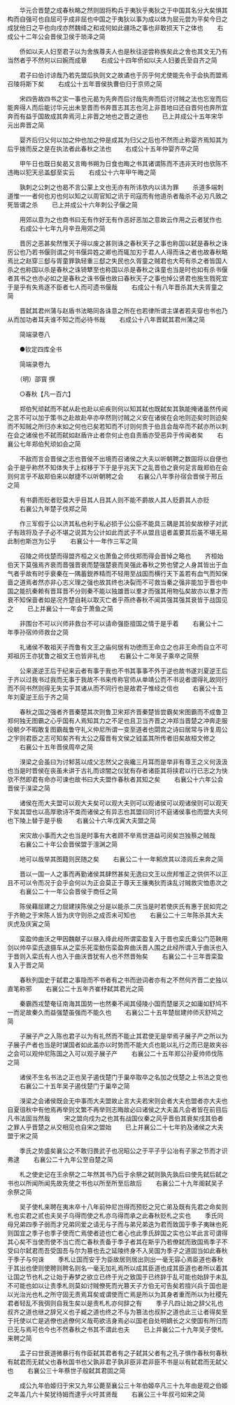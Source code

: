 <!-- { "loadSidebar": true } -->
　　华元合晋楚之成春秋略之然则固将构兵于夷狄乎夷狄之于中国其名分大矣惧其构而自强可也自屈可乎成非屈也中国之于夷狄以事为成以体为屈元尝为平矣今日之成犹他日之平也向戌亦然魏绛之和戎何如此疆场之事也非敢损天下之体也
　　右成公十二年公会晋侯卫侯于琐泽之简

　　侨如以夫人妇至君子以为舍族尊夫人也是秋往逆尝称族矣此之舍也其文无乃有当然者乎不然何以曰婉而成章
　　右成公十四年侨如以夫人妇姜氏至自齐之简

　　君子曰伯讨谅哉乃若先盟后执则文之故谲也于厉乎何尤使能先令于会执而盟焉召陵将斯下矣
　　右成公十五年晋侯执曹伯归于京师之简

　　宋四告故四书之实一事也元曷为先奔而后讨哉先奔而后讨讨贼之法也忘宠而后能奔得人而后能讨华元出未至晋而书奔晋志其志也河上非晋地曰还自晋何也奔所宜奔而有益于国故成其奔焉河上非晋之地也之晋之道也
　　已上并成公十五年宋华元出奔晋之简

　　婴齐后归父何以加之仲也加之仲是成其为归父之后也不然而止称婴齐焉知其为后乎拨而反之是在执法者此春秋之法也
　　右成公十五年仲婴齐卒之简

　　甲午日也既日矣曷又言晦书朔为日食也晦之书其诸谓陈而不违非天时也欤陈不违晦以犯天忌盖郄至实云
　　右成公十六年甲午晦之简

　　孰刺之公刺之也曷不言公蒙上文也无亦有所讳欤内以讳为罪
　　杀道多端刺道惟一一者何也刃也何以知之以周官知之讯于司寇而有他道杀者哉杀不必刃凡致之死皆谓之杀
　　已上并成公十六年刺公子偃之简

　　用郊以意为之也商书曰无有作好无有作恶好恶加之意故云作用之云者犹作也
　　右成公十七年九月辛丑用郊之简

　　晋厉之恶甚矣然惟天子得以废之甚则诛之春秋天子之事也称国以弑是春秋之诛厉公也乃若书偃则谓之何书偃异姓之卿也而辄加刃于君人人得而诛之者也故春秋略焉比之赵穿三郄与胥童罪孰轻重三郄之失民也久胥童之贼君也大苟有杀之者皆国人杀之也称国以杀是春秋之诛锜犨至也称国以杀是春秋之诛童也当是时也如有杀书偃者其书之也亦必如之是春秋之诛书偃也故曰春秋天子之事也悼公贤君也施生戮死宜于是乎有失焉逐不臣者七人而可遗书偃哉
　　右成公十有八年晋杀其大夫胥童之简

　　晋弑其君州蒲与赵盾书法略同各诛意之所在也若律所谓主谋者若夫穿也书也乃从而加功者耳夫谁不知之而必待书哉
　　右成公十八年晋弑其君州蒲之简

　　简端录卷八

　　●钦定四库全书

　　简端录卷九

　　（明）邵寳 撰

　　○春秋【凡一百六】

　　郑伯髠顽弑而不弑从赴也赴以疟疾则何以知其弑也既弑矣其孰能掩诸虽然传闻之言不可以加于策书之赴故赴卒亦卒然则讨贼之义安在诸侯在会地则迩矣时则迫矣而不知贼之所归亦末如之何也已矣若知而不讨则何贵于伯且会哉卒而不弑亦所以刺在会之诸侯也不弑而弑如赵盾许止者奈何止也自责盾亦受恶异于传闻者矣
　　右襄公七年郑伯髠顽如会之简

　　不敌而言会晋侯之志也晋侯不出境而召诸侯之大夫以听朝聘之数固将以自便也会于是乎称然不知体失于上权移于下于是乎兆天下之乱晋伯之衰何足言哉郑伯在会则何言乎不敌郑伯来以献捷不以听朝聘之会
　　右襄公八年季孙宿会晋侯于邢丘之简

　　有书爵而贬者贬莫大乎目其人目其人则不能不爵故人其人贬爵其人亦贬
　　右襄公九年楚子伐郑之简

　　作三军假于公以济其私也利于私必损于公公臣不能具三耦是其验矣故穆子对武子有政将及子子必不堪之说其为公计如此而武子不从盟且诅者盖要其后虽不堪无易此制也斯岂为公乎
　　右襄公十一年作三军之简

　　召陵之师伐楚而得盟齐桓之义也萧鱼之师伐郑而得会晋悼之略也
　　齐桓始伯天下莫强焉齐衰而晋强晋衰而楚强楚衰而吴强此春秋之势也譬之人身其皆出于血气者乎故有时乎衰秦在一隅蓄鋭养精而不轻用至战国而横行天下盖若有血气而知保啬之道焉者然亦非心志义理之强也故其终也决裂而不可救当秦之强非能加于晋也中国之能抗秦赖有晋耳晋不分则秦不能以独雄晋以羣才而强其用物弘矣故亦以羣才而衰不知保啬者如是况齐楚自耗以取灭亡者乎燕终春秋不闻其强其强其衰皆于战国见之
　　已上并襄公十一年会于萧鱼之简

　　非围台不可以兴师非救台不可以请命强臣擅国之情于是乎着
　　右襄公十二年季孙宿帅师救台之简

　　礼诸侯不敢祖天子而鲁有文王之庙何居有功徳而王命立之也非王命而自立不可郑祖厉王亦犹鲁之祖文王也皆非礼也
　　右襄公十二年吴子乘卒之简祭

　　公来遂逆王后于纪来云者有事于我也不书其事事不外于逆也故书遂刘夏逆王后于齐以过我书过我而无事于我故不书来传称官师从单靖公而不书说者谓得礼故同行而不同书然则得无失实乎其诸从而不同行也是故君子惟经之信也
　　右襄公十五年刘夏逆王后于齐之简

　　春秋之国之强者齐晋秦楚其次则鲁卫宋郑齐晋秦楚皆尝霸矣宋图霸而不成鲁卫郑何独无图霸之心乎国有人焉知其力之不足也且卫当齐晋之冲郑当晋楚之冲奔走服役朝夕不暇敢复图霸哉鲁守礼义仲尼所谓一变至道者也閟宫之诗曰居常与许复周公之宇则君臣之志可知矣齐有太公之履晋有文侯之钺盖其所传者旧矣故桓文修之
　　右襄公十五年晋侯周卒之简

　　湨梁之会虽曰为讨邾莒以成父志然父之丧纔三月耳而是举非有尊王之义何汲汲也当是时晋侯在丧虽未讲于古礼而谅闇之仪犹有存者诸臣其将挟君以行已志之为快欤不然即君有命亦可谏也故书曰大夫盟作春秋者其知之矣
　　右襄公十六年公会晋侯于湨梁之简

　　诸侯在而大夫盟可以观大夫矣可以观大夫则可以观诸侯可以观诸侯则可以观天下矣其盟也以高厚歌诗不类而诸侯之有异志也其盟曰同讨不庭诸侯事也而盟大夫何也下陵上替于是乎极
　　右襄公十六年戊寅大夫盟之简

　　宋灾故小事而大之也当是时事有大者顾不举焉世道益可闵矣岂独蔡之贼哉
　　右襄公二十年公会晋侯盟于澶渊之简

　　地可以哉举其图籍则民随之矣
　　右襄公二十一年邾庶其以漆闾丘来奔之简

　　晋以一国一人之事而再勤诸侯其肆然甚矣无逸曰文王以庶邦惟正之供供不以正且不可以令而况于会乎会何以为正会莫正于尊天王攘夷狄而诛乱讨贼救灾恤患次之
　　右襄公二十一年公会晋侯于商任之简

　　陈侯藉屈建之力屈建挟陈侯之分是以能杀二庆当是时若使庆氏有惠于民如完之于齐鲍之于宋陈人皆为庆守则杀之成否未可知也
　　右襄公二十三年陈杀其大夫庆虎及庆寅之简

　　栾盈帅曲沃之甲因魏献子以昼入绛此经所谓栾盈复入于晋也栾氏乘公门范鞅用剑以帅卒栾氏退摄车从之栾乐死栾鲂伤栾盈奔曲沃晋人围之此经所谓入于曲沃也入于晋则入栾氏有人也入于曲沃晋犹有人也不然晋殆矣
　　右襄公二十三年晋栾盈复入于晋之简

　　春秋列国史于弑君之事隐而不书者有之书而逊词者亦有之不然何齐晋二史独以直笔称邪
　　右襄公二十五年齐崔杼弑其君光之简

　　秦霸西戎楚奄征南海其国势一也然秦不闻其侵陵小国而楚屡灭之如庸如舒鸠不一而足故秦久而益强楚虽强而不能久也
　　右襄公二十五年楚屈建帅师灭舒鸠之简

　　子展子产之入陈也君子以为有礼然而不能止其君使无是举焉子展子产之所以为子展子产者也当是时谋国者如此盖亦以时势而不能大贞也能以礼行之而已是故夹谷之会可以观仲尼陈国之入可以观子展子产
　　右襄公二十五年郑公孙夏帅师伐陈之简

　　诸侯不生名书法之正也吴子遏伐楚门于巢卒取卒之名加之伐楚之上书法之变也
　　右襄公二十五年吴子遏伐楚门于巢卒之简

　　湨梁之会诸侯既会无中事而大夫盟故止言大夫若宋则会者大夫也盟者亦大夫也自夏徂秋中有他焉再举则文繁不再举则志晦故必曰诸侯之大夫盖凡会者皆在前目后凡书法固当然哉
　　宋之盟向戍为之也其有战国仪秦之风乎晋伯其衰矣戌其伯者之罪人乎晋楚之从交相见也自宋之盟始
　　已上并襄公二十七年豹及诸侯之大夫盟于宋之简

　　季氏之势盛矣襄公之不敢归畏武子也况昭公之于平子乎公冶有子家之节而才识弗逮
　　右襄公二十九年公至自楚之简

　　札之使史记在王余祭之二年然其书乃后于余祭之弑则孰先孰后曰使先弑后弑之书也以所闻所闻先故先使之书也以所至所至后故后
　　右襄公二十九年阍弑吴子余祭之简

　　吴子使札来聘在夷末卒十八年前仲尼岂得而预贬之兄亡弟及既有先君之命矣则札也实君之贰也夫吴子乌得而使之札亦乌得而承之此春秋贬札之实也
　　季氏同母兄弟四季子弱而才兄弟同爱之请无与子而与弟兄弟迭为君而致国乎季子夷昧也死则国宜之季子也季子使而亡焉使者迹也亡者心也此季氏辞国之实也公羊此言可谓得其心矣不当使而使不当亡而亡春秋责备于季子者其在斯乎乃若僚弑而致国焉季子不受曰尔弑君而吾受国吾与尔为篡也去之延陵终身不入吴国为季子之道固当如此春秋于季子与何诛
　　季札让国而安于为臣故居则居出则出一毫无容心焉臣道也春秋于其出也使则使聘则聘名则名一毫无加礼焉所以成其臣道也成其臣道也者所以着其让国之节也札之让始于寿梦之欲立已终于光之致国于已终辞于乱可能也始辞于未乱不可能也如以让责季札则莫如讨贼僚死而光篡天子方伯无可告矣若擅兴兵于国也是以光治光也札之所守固无责焉耳矣或谓使而亡焉是所以为其身者重而所以为社稷先君者轻乱不我弭则自我生矣以是责札札亦何辞之有
　　季子凡四让始之辞父礼也叔齐之道也继之辞兄义也子臧之道也终之不与为篡法也叔肸之道也此三让者得矣至于托使以亡是逃僚也逃僚何义哉苟欲洁身焉必以国老自处明嫡长之义使国有所归而已无与焉可也今也不然春秋之书其不谓此也夫
　　已上并襄公二十九年吴子使札来聘之简

　　孟子曰世衰道微暴行有作臣弑其君者有之子弑其父者有之孔子惧作春秋何春秋有弑君而无弑父也春秋国书也父孰非君子孰非臣非君非臣不书是以有弑君而无弑父也
　　右襄公三十年蔡世子般弑其君固之简

　　成公九年伯姬归于宋又九年公薨至襄公三十年伯姬卒凡三十九年由是观之伯姬之年盖几六十矣犹待姆而逮乎火吁其贤哉
　　右襄公三十年叔弓如宋之简

